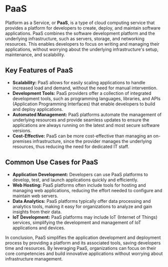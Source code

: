 # PaaS

Platform as a Service, or **PaaS**, is a type of cloud computing service that provides a platform for developers to create, deploy, and maintain software applications. PaaS combines the software development platform and the underlying infrastructure, such as servers, storage, and networking resources. This enables developers to focus on writing and managing their applications, without worrying about the underlying infrastructure's setup, maintenance, and scalability.

## Key Features of PaaS

- **Scalability:** PaaS allows for easily scaling applications to handle increased load and demand, without the need for manual intervention.
- **Development Tools:** PaaS providers offer a collection of integrated development tools, such as programming languages, libraries, and APIs (Application Programming Interfaces) that enable developers to build and deploy applications.
- **Automated Management:** PaaS platforms automate the management of underlying resources and provide seamless updates to ensure the applications are always running on the latest and most secure software versions.
- **Cost-Effective:** PaaS can be more cost-effective than managing an on-premises infrastructure, since the provider manages the underlying resources, thus reducing the need for dedicated IT staff.

## Common Use Cases for PaaS

- **Application Development:** Developers can use PaaS platforms to develop, test, and launch applications quickly and efficiently.
- **Web Hosting:** PaaS platforms often include tools for hosting and managing web applications, reducing the effort needed to configure and maintain web servers.
- **Data Analytics:** PaaS platforms typically offer data processing and analytics tools, making it easy for organizations to analyze and gain insights from their data.
- **IoT Development:** PaaS platforms may include IoT (Internet of Things) services, simplifying the development and management of IoT applications and devices.

In conclusion, PaaS simplifies the application development and deployment process by providing a platform and its associated tools, saving developers time and resources. By leveraging PaaS, organizations can focus on their core competencies and build innovative applications without worrying about infrastructure management.